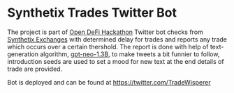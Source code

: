 # Synthetix Trades Twitter Bot

The project is part of [Open DeFi Hackathon](https://gitcoin.co/issue/snxgrants/open-defi-hackathon/4/100025662)
Twitter bot checks from [Synthetix Exchanges](https://thegraph.com/explorer/subgraph/synthetixio-team/synthetix-exchanges?selected=playground)
with determined delay for trades and reports any trade which occurs over a certain thershold.
The report is done with help of text-generation algorithm, [gpt-neo-1.3B](https://github.com/EleutherAI/gpt-neo), to make tweets a bit funnier to follow,
introduction seeds are used to set a mood for new text at the end details of trade are provided.

Bot is deployed and can be found at https://twitter.com/TradeWisperer
